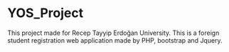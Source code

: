 # YOS_Project
This project made for Recep Tayyip Erdoğan University. This is a foreign student registration web application made by PHP, bootstrap and Jquery.
